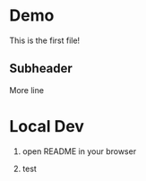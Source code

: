# Demo

This is the first file!

## Subheader

More line


# Local Dev

1. open README in your browser

2. test